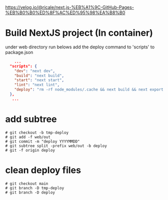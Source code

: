 https://velog.io/@ricale/next.js-%EB%A1%9C-GitHub-Pages-%EB%B0%B0%ED%8F%AC%ED%95%98%EA%B8%B0

# Build NextJS project (In container)

under web directory run belows
add the deploy command to 'scripts' to package.json

```json
    ...
  "scripts": {
    "dev": "next dev",
    "build": "next build",
    "start": "next start",
    "lint": "next lint",
    "deploy": "rm -rf node_modules/.cache && next build && next export && touch out/.nojekyll"
  },
   ...
```

# add subtree

```
# git checkout -b tmp-deploy
# git add -f web/out
# git commit -m "deploy YYYYMMDD"
# git subtree split -prefix web/out -b deploy
# git -f origin deploy
```

# clean deploy files

```
# git checkout main
# git branch -D tmp-deploy
# git branch -D deploy
```
